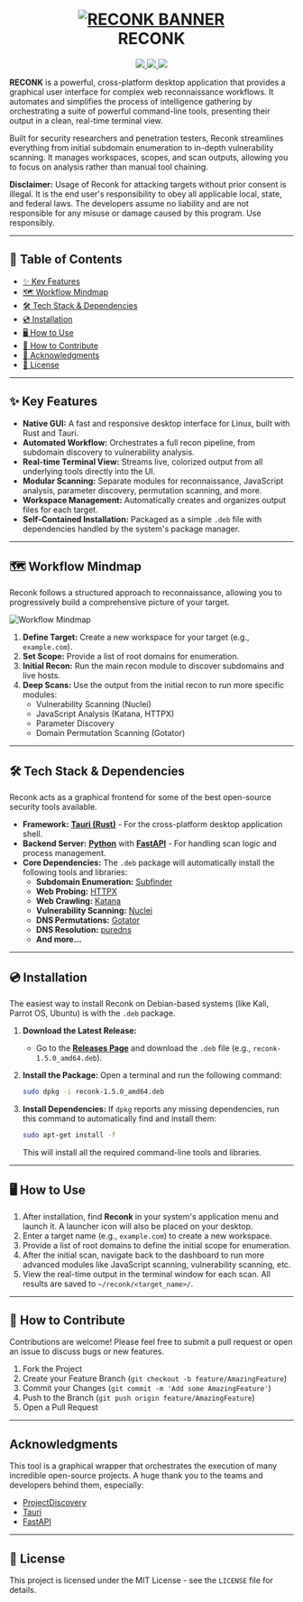<h1 align="center">
  <br>
  <a href="https://github.com/nkbeast/reconk"><img src="https://raw.githubusercontent.com/nkbeast/reconk/main/assets/banner.png" alt="RECONK BANNER"></a>
  <br>
  RECONK
  <br>
</h1>

<p align="center">
  <a href="https://github.com/nkbeast/reconk/releases/latest">
    <img src="https://img.shields.io/github/v/release/nkbeast/reconk?display_name=tag&color=green">
  </a>
  <a href="https://github.com/nkbeast/reconk/issues">
    <img src="https://img.shields.io/github/issues/nkbeast/reconk.svg">
  </a>
  <a href="https://discord.gg/49ahCjx2Jc">
    <img src="https://img.shields.io/discord/1048623782912340038.svg?logo=discord&label=discord">
  </a>
</p>

**RECONK** is a powerful, cross-platform desktop application that provides a graphical user interface for complex web reconnaissance workflows. It automates and simplifies the process of intelligence gathering by orchestrating a suite of powerful command-line tools, presenting their output in a clean, real-time terminal view.

Built for security researchers and penetration testers, Reconk streamlines everything from initial subdomain enumeration to in-depth vulnerability scanning. It manages workspaces, scopes, and scan outputs, allowing you to focus on analysis rather than manual tool chaining.

**Disclaimer:** Usage of Reconk for attacking targets without prior consent is illegal. It is the end user's responsibility to obey all applicable local, state, and federal laws. The developers assume no liability and are not responsible for any misuse or damage caused by this program. Use responsibly.

---

## 📔 Table of Contents
- [✨ Key Features](#-key-features)
- [🗺️ Workflow Mindmap](#️-workflow-mindmap)
- [🛠️ Tech Stack & Dependencies](#️-tech-stack--dependencies)
- [💿 Installation](#-installation)
- [🖥️ How to Use](#️-how-to-use)
- [🤝 How to Contribute](#-how-to-contribute)
- [🙏 Acknowledgments](#-acknowledgments)
- [📜 License](#-license)

---

## ✨ Key Features

* **Native GUI:** A fast and responsive desktop interface for Linux, built with Rust and Tauri.
* **Automated Workflow:** Orchestrates a full recon pipeline, from subdomain discovery to vulnerability analysis.
* **Real-time Terminal View:** Streams live, colorized output from all underlying tools directly into the UI.
* **Modular Scanning:** Separate modules for reconnaissance, JavaScript analysis, parameter discovery, permutation scanning, and more.
* **Workspace Management:** Automatically creates and organizes output files for each target.
* **Self-Contained Installation:** Packaged as a simple `.deb` file with dependencies handled by the system's package manager.

---

## 🗺️ Workflow Mindmap

Reconk follows a structured approach to reconnaissance, allowing you to progressively build a comprehensive picture of your target.

![Workflow Mindmap](https://raw.githubusercontent.com/nkbeast/reconk/main/assets/workflow.png)

1.  **Define Target:** Create a new workspace for your target (e.g., `example.com`).
2.  **Set Scope:** Provide a list of root domains for enumeration.
3.  **Initial Recon:** Run the main recon module to discover subdomains and live hosts.
4.  **Deep Scans:** Use the output from the initial recon to run more specific modules:
    * Vulnerability Scanning (Nuclei)
    * JavaScript Analysis (Katana, HTTPX)
    * Parameter Discovery
    * Domain Permutation Scanning (Gotator)

---

## 🛠️ Tech Stack & Dependencies

Reconk acts as a graphical frontend for some of the best open-source security tools available.

* **Framework:** [**Tauri (Rust)**](https://tauri.app/) - For the cross-platform desktop application shell.
* **Backend Server:** [**Python**](https://www.python.org/) with [**FastAPI**](https://fastapi.tiangolo.com/) - For handling scan logic and process management.
* **Core Dependencies:** The `.deb` package will automatically install the following tools and libraries:
    * **Subdomain Enumeration:** [Subfinder](https://github.com/projectdiscovery/subfinder)
    * **Web Probing:** [HTTPX](https://github.com/projectdiscovery/httpx)
    * **Web Crawling:** [Katana](https://github.com/projectdiscovery/katana)
    * **Vulnerability Scanning:** [Nuclei](https://github.com/projectdiscovery/nuclei)
    * **DNS Permutations:** [Gotator](https://github.com/Josue87/gotator)
    * **DNS Resolution:** [puredns](https://github.com/d3mondev/puredns)
    * **And more...**

---

## 💿 Installation

The easiest way to install Reconk on Debian-based systems (like Kali, Parrot OS, Ubuntu) is with the `.deb` package.

1.  **Download the Latest Release:**
    * Go to the [**Releases Page**](https://github.com/nkbeast/reconk/releases/latest) and download the `.deb` file (e.g., `reconk-1.5.0_amd64.deb`).

2.  **Install the Package:**
    Open a terminal and run the following command:
    ```bash
    sudo dpkg -i reconk-1.5.0_amd64.deb
    ```

3.  **Install Dependencies:**
    If `dpkg` reports any missing dependencies, run this command to automatically find and install them:
    ```bash
    sudo apt-get install -f
    ```
    This will install all the required command-line tools and libraries.

---

## 🖥️ How to Use

1.  After installation, find **Reconk** in your system's application menu and launch it. A launcher icon will also be placed on your desktop.
2.  Enter a target name (e.g., `example.com`) to create a new workspace.
3.  Provide a list of root domains to define the initial scope for enumeration.
4.  After the initial scan, navigate back to the dashboard to run more advanced modules like JavaScript scanning, vulnerability scanning, etc.
5.  View the real-time output in the terminal window for each scan. All results are saved to `~/reconk/<target_name>/`.

---


## 🤝 How to Contribute

Contributions are welcome! Please feel free to submit a pull request or open an issue to discuss bugs or new features.

1.  Fork the Project
2.  Create your Feature Branch (`git checkout -b feature/AmazingFeature`)
3.  Commit your Changes (`git commit -m 'Add some AmazingFeature'`)
4.  Push to the Branch (`git push origin feature/AmazingFeature`)
5.  Open a Pull Request

---

## Acknowledgments

This tool is a graphical wrapper that orchestrates the execution of many incredible open-source projects. A huge thank you to the teams and developers behind them, especially:

* [ProjectDiscovery](https://projectdiscovery.io/)
* [Tauri](https://tauri.app/)
* [FastAPI](https://fastapi.tiangolo.com/)

---

## 📜 License

This project is licensed under the MIT License - see the `LICENSE` file for details.
